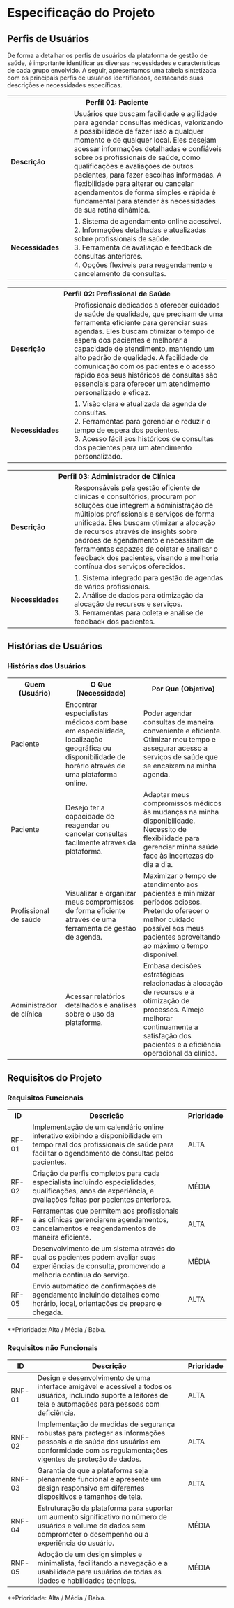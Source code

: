 # Especificação do Projeto

## Perfis de Usuários

De forma a detalhar os perfis de usuários da plataforma de gestão de saúde, é importante identificar as diversas necessidades e características de cada grupo envolvido. A seguir, apresentamos uma tabela sintetizada com os principais perfis de usuários identificados, destacando suas descrições e necessidades específicas.

<table>
<tbody>
<tr align=center>
<th colspan="2">Perfil 01: Paciente </th>
</tr>
<tr>
<td width="150px"><b>Descrição</b></td>
<td width="600px">Usuários que buscam facilidade e agilidade para agendar consultas médicas, valorizando a possibilidade de fazer isso a qualquer momento e de qualquer local. Eles desejam acessar informações detalhadas e confiáveis sobre os profissionais de saúde, como qualificações e avaliações de outros pacientes, para fazer escolhas informadas. A flexibilidade para alterar ou cancelar agendamentos de forma simples e rápida é fundamental para atender às necessidades de sua rotina dinâmica.</td>
</tr>
<tr>
<td><b>Necessidades</b></td>
<td>
1.	Sistema de agendamento online acessível. <br>
2.	Informações detalhadas e atualizadas sobre profissionais de saúde.<br>
3.	Ferramenta de avaliação e feedback de consultas anteriores.<br>
4.	Opções flexíveis para reagendamento e cancelamento de consultas.
</td>
</tr>
</tbody>
</table>

<table>
<tbody>
<tr align=center>
<th colspan="2">Perfil 02: Profissional de Saúde </th>
</tr>
<tr>
<td width="150px"><b>Descrição</b></td>
<td width="600px">Profissionais dedicados a oferecer cuidados de saúde de qualidade, que precisam de uma ferramenta eficiente para gerenciar suas agendas. Eles buscam otimizar o tempo de espera dos pacientes e melhorar a capacidade de atendimento, mantendo um alto padrão de qualidade. A facilidade de comunicação com os pacientes e o acesso rápido aos seus históricos de consultas são essenciais para oferecer um atendimento personalizado e eficaz.</td>
</tr>
<tr>
<td><b>Necessidades</b></td>
<td>
1.	Visão clara e atualizada da agenda de consultas.<br>
2.	Ferramentas para gerenciar e reduzir o tempo de espera dos pacientes.<br>
3.	Acesso fácil aos históricos de consultas dos pacientes para um atendimento personalizado.
</td>
</tr>
</tbody>
</table>

<table>
<tbody>
<tr align=center>
<th colspan="2">Perfil 03: Administrador de Clínica </th>
</tr>
<tr>
<td width="150px"><b>Descrição</b></td>
<td width="600px">Responsáveis pela gestão eficiente de clínicas e consultórios, procuram por soluções que integrem a administração de múltiplos profissionais e serviços de forma unificada. Eles buscam otimizar a alocação de recursos através de insights sobre padrões de agendamento e necessitam de ferramentas capazes de coletar e analisar o feedback dos pacientes, visando a melhoria contínua dos serviços oferecidos.</td>
</tr>
<tr>
<td><b>Necessidades</b></td>
<td>
1.	Sistema integrado para gestão de agendas de vários profissionais.<br>
2.	Análise de dados para otimização da alocação de recursos e serviços.<br>
3.	Ferramentas para coleta e análise de feedback dos pacientes.
</td>
</tr>
</tbody>
</table>


## Histórias de Usuários

<!DOCTYPE html>
<html>
<body>

<h3>Histórias dos Usuários</h3>

<table>
    <tr>
        <th>Quem (Usuário)</th>
        <th>O Que (Necessidade)</th>
        <th>Por Que (Objetivo)</th>
    </tr>
    <tr>
        <td>Paciente</td>
        <td>Encontrar especialistas médicos com base em especialidade, localização geográfica ou disponibilidade de horário através de uma plataforma online.</td>
        <td>Poder agendar consultas de maneira conveniente e eficiente. Otimizar meu tempo e assegurar acesso a serviços de saúde que se encaixem na minha agenda.</td>
    </tr>
    <tr>
        <td>Paciente</td>
        <td>Desejo ter a capacidade de reagendar ou cancelar consultas facilmente através da plataforma.</td>
        <td>Adaptar meus compromissos médicos às mudanças na minha disponibilidade. Necessito de flexibilidade para gerenciar minha saúde face às incertezas do dia a dia.</td>
    </tr>
    <tr>
        <td>Profissional de saúde</td>
        <td>Visualizar e organizar meus compromissos de forma eficiente através de uma ferramenta de gestão de agenda.</td>
        <td>Maximizar o tempo de atendimento aos pacientes e minimizar períodos ociosos. Pretendo oferecer o melhor cuidado possível aos meus pacientes aproveitando ao máximo o tempo disponível.</td>
    </tr>
    <tr>
        <td>Administrador de clínica</td>
        <td>Acessar relatórios detalhados e análises sobre o uso da plataforma.</td>
        <td>Embasa decisões estratégicas relacionadas à alocação de recursos e à otimização de processos. Almejo melhorar continuamente a satisfação dos pacientes e a eficiência operacional da clínica.</td>
    </tr>
</table>

</body>
</html>

## Requisitos do Projeto

### Requisitos Funcionais

<!DOCTYPE html>
<html>
<body>



<table>
    <tr>
        <th>ID</th>
        <th>Descrição</th>
        <th>Prioridade</th>
    </tr>
    <tr>
        <td>RF-01</td>
        <td>Implementação de um calendário online interativo exibindo a disponibilidade em tempo real dos profissionais de saúde para facilitar o agendamento de consultas pelos pacientes.</td>
        <td>ALTA</td>
    </tr>
    <tr>
        <td>RF-02</td>
        <td>Criação de perfis completos para cada especialista incluindo especialidades, qualificações, anos de experiência, e avaliações feitas por pacientes anteriores.</td>
        <td>MÉDIA</td>
    </tr>
    <tr>
        <td>RF-03</td>
        <td>Ferramentas que permitem aos profissionais e às clínicas gerenciarem agendamentos, cancelamentos e reagendamentos de maneira eficiente.</td>
        <td>ALTA</td>
    </tr>
    <tr>
        <td>RF-04</td>
        <td>Desenvolvimento de um sistema através do qual os pacientes podem avaliar suas experiências de consulta, promovendo a melhoria contínua do serviço.</td>
        <td>MÉDIA</td>
    </tr>
    <tr>
        <td>RF-05</td>
        <td>Envio automático de confirmações de agendamento incluindo detalhes como horário, local, orientações de preparo e chegada.</td>
        <td>ALTA</td>
    </tr>
</table>

</body>
</html>


**Prioridade: Alta / Média / Baixa. 

### Requisitos não Funcionais

<!DOCTYPE html>
<html>
<body>

<table>
  <thead>
    <tr>
      <th>ID</th>
      <th>Descrição</th>
      <th>Prioridade</th>
    </tr>
  </thead>
  <tbody>
    <tr>
      <td>RNF-01</td>
      <td>Design e desenvolvimento de uma interface amigável e acessível a todos os usuários, incluindo suporte a leitores de tela e automações para pessoas com deficiência.</td>
      <td>ALTA</td>
    </tr>
    <tr>
      <td>RNF-02</td>
      <td>Implementação de medidas de segurança robustas para proteger as informações pessoais e de saúde dos usuários em conformidade com as regulamentações vigentes de proteção de dados.</td>
      <td>ALTA</td>
    </tr>
    <tr>
      <td>RNF-03</td>
      <td>Garantia de que a plataforma seja plenamente funcional e apresente um design responsivo em diferentes dispositivos e tamanhos de tela.</td>
      <td>ALTA</td>
    </tr>
    <tr>
      <td>RNF-04</td>
      <td>Estruturação da plataforma para suportar um aumento significativo no número de usuários e volume de dados sem comprometer o desempenho ou a experiência do usuário.</td>
      <td>MÉDIA</td>
    </tr>
    <tr>
      <td>RNF-05</td>
      <td>Adoção de um design simples e minimalista, facilitando a navegação e a usabilidade para usuários de todas as idades e habilidades técnicas.</td>
      <td>MÉDIA</td>
    </tr>
  </tbody>
</table>

</body>
</html>



**Prioridade: Alta / Média / Baixa. 

